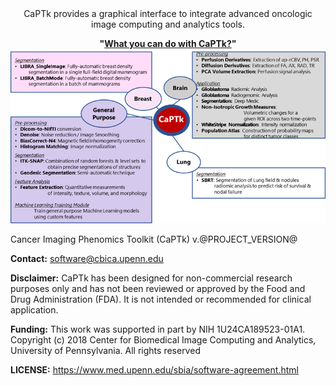 <center>CaPTk provides a graphical interface to integrate advanced oncologic image computing and analytics tools.  

**"<u>What you can do with CaPTk?</u>"**  
![](functionalityRepresentation.png)</center>

Cancer Imaging Phenomics Toolkit (CaPTk) v.@PROJECT_VERSION@ 

**Contact:** software@cbica.upenn.edu  

**Disclaimer:** CaPTk has been designed for non-commercial research purposes only and has not been reviewed or approved by the Food and Drug Administration (FDA). It is not intended or recommended for clinical application.  

**Funding:** This work was supported in part by NIH 1U24CA189523-01A1.  
Copyright (c) 2018 Center for Biomedical Image Computing and Analytics, University of Pennsylvania. All rights reserved  

**LICENSE:** https://www.med.upenn.edu/sbia/software-agreement.html